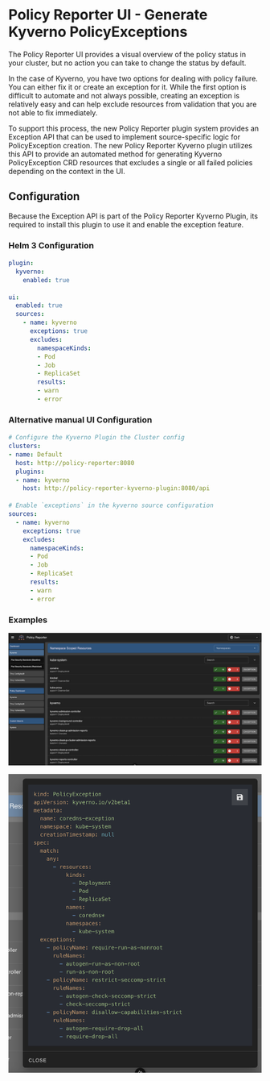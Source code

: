 # Policy Reporter UI - Generate Kyverno PolicyExceptions

The Policy Reporter UI provides a visual overview of the policy status in your cluster, but no action you can take to change the status by default.

In the case of Kyverno, you have two options for dealing with policy failure. You can either fix it or create an exception for it. While the first option is difficult to automate and not always possible, creating an exception is relatively easy and can help exclude resources from validation that you are not able to fix immediately.

To support this process, the new Policy Reporter plugin system provides an Exception API that can be used to implement source-specific logic for PolicyException creation. The new Policy Reporter Kyverno plugin utilizes this API to provide an automated method for generating Kyverno PolicyException CRD resources that excludes a single or all failed policies depending on the context in the UI.

## Configuration

Because the Exception API is part of the Policy Reporter Kyverno Plugin, its required to install this plugin to use it and enable the exception feature.

### Helm 3 Configuration

```yaml
plugin:
  kyverno:
    enabled: true

ui:
  enabled: true
  sources:
    - name: kyverno
      exceptions: true
      excludes:
        namespaceKinds:
        - Pod
        - Job
        - ReplicaSet
        results:
        - warn
        - error
```

### Alternative manual UI Configuration

```yaml
# Configure the Kyverno Plugin the Cluster config
clusters:
- name: Default
  host: http://policy-reporter:8080
  plugins:
  - name: kyverno
    host: http://policy-reporter-kyverno-plugin:8080/api

# Enable `exceptions` in the kyverno source configuration
sources:
  - name: kyverno
    exceptions: true
    excludes:
      namespaceKinds:
      - Pod
      - Job
      - ReplicaSet
      results:
      - warn
      - error
```

### Examples

![Exception Resource List](https://github.com/kyverno/policy-reporter/blob/3.x/docs/images/exceptions/resource-list.png)

![Exception Dialog](https://github.com/kyverno/policy-reporter/blob/3.x/docs/images/exceptions/exception-dialog.png)
